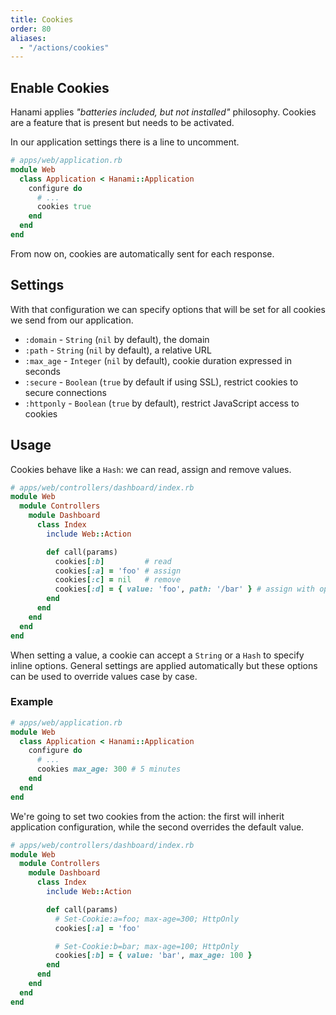 ```yaml
---
title: Cookies
order: 80
aliases:
  - "/actions/cookies"
---
```


## Enable Cookies

Hanami applies _"batteries included, but not installed"_ philosophy.
Cookies are a feature that is present but needs to be activated.

In our application settings there is a line to uncomment.

```ruby
# apps/web/application.rb
module Web
  class Application < Hanami::Application
    configure do
      # ...
      cookies true
    end
  end
end
```

From now on, cookies are automatically sent for each response.

## Settings

With that configuration we can specify options that will be set for all cookies we send from our application.

  * `:domain` - `String` (`nil` by default), the domain
  * `:path` - `String` (`nil` by default), a relative URL
  * `:max_age` - `Integer` (`nil` by default), cookie duration expressed in seconds
  * `:secure` - `Boolean` (`true` by default if using SSL), restrict cookies to secure connections
  * `:httponly` - `Boolean` (`true` by default), restrict JavaScript access to cookies

## Usage

Cookies behave like a `Hash`: we can read, assign and remove values.

```ruby
# apps/web/controllers/dashboard/index.rb
module Web
  module Controllers
    module Dashboard
      class Index
        include Web::Action

        def call(params)
          cookies[:b]         # read
          cookies[:a] = 'foo' # assign
          cookies[:c] = nil   # remove
          cookies[:d] = { value: 'foo', path: '/bar' } # assign with options
        end
      end
    end
  end
end
```

When setting a value, a cookie can accept a `String` or a `Hash` to specify inline options.
General settings are applied automatically but these options can be used to override values case by case.

### Example

```ruby
# apps/web/application.rb
module Web
  class Application < Hanami::Application
    configure do
      # ...
      cookies max_age: 300 # 5 minutes
    end
  end
end
```

We're going to set two cookies from the action: the first will inherit application configuration, while the second overrides the default value.

```ruby
# apps/web/controllers/dashboard/index.rb
module Web
  module Controllers
    module Dashboard
      class Index
        include Web::Action

        def call(params)
          # Set-Cookie:a=foo; max-age=300; HttpOnly
          cookies[:a] = 'foo'

          # Set-Cookie:b=bar; max-age=100; HttpOnly
          cookies[:b] = { value: 'bar', max_age: 100 }
        end
      end
    end
  end
end
```
